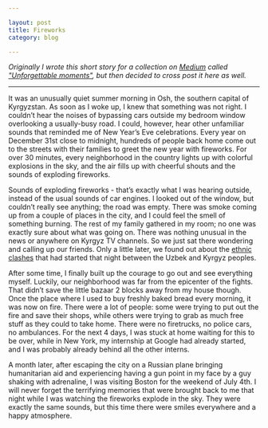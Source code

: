 ```yaml
---

layout: post
title: Fireworks
category: blog

---
```


_Originally I wrote this short story for a collection on [Medium](https://medium.com/unforgettable-moments/2b2dd018f8fd) called ["Unforgettable moments"](https://medium.com/unforgettable-moments), but then decided to cross post it here as well._

--------------------------------

It was an unusually quiet summer morning in Osh, the southern capital of Kyrgyzstan. As soon as I woke up, I knew that something was not right. I couldn’t hear the noises of bypassing cars outside my bedroom window overlooking a usually-busy road. I could, however, hear other unfamiliar sounds that reminded me of New Year’s Eve celebrations. Every year on December 31st close to midnight, hundreds of people back home come out to the streets with their families to greet the new year with fireworks. For over 30 minutes, every neighborhood in the country lights up with colorful explosions in the sky, and the air fills up with cheerful shouts and the sounds of exploding fireworks.

Sounds of exploding fireworks - that’s exactly what I was hearing outside, instead of the usual sounds of car engines. I looked out of the window, but couldn’t really see anything; the road was empty. There was smoke coming up from a couple of places in the city, and I could feel the smell of something burning. The rest of my family gathered in my room; no one was exactly sure about what was going on. There was nothing unusual in the news or anywhere on Kyrgyz TV channels. So we just sat there wondering and calling up our friends. Only a little later, we found out about the [ethnic clashes](http://en.wikipedia.org/wiki/2010_South_Kyrgyzstan_ethnic_clashes) that had started that night between the Uzbek and Kyrgyz peoples.

After some time, I finally built up the courage to go out and see everything myself. Luckily, our neighborhood was far from the epicenter of the fights. That didn’t save the little bazaar 2 blocks away from my house though. Once the place where I used to buy freshly baked bread every morning, it was now on fire. There were a lot of people: some were trying to put out the fire and save their shops, while others were trying to grab as much free stuff as they could to take home. There were no firetrucks, no police cars, no ambulances. For the next 4 days, I was stuck at home waiting for this to be over, while in New York, my internship at Google had already started, and I was probably already behind all the other interns.

A month later, after escaping the city on a Russian plane bringing humanitarian aid and experiencing having a gun point in my face by a guy shaking with adrenaline, I was visiting Boston for the weekend of July 4th. I will never forget the terrifying memories that were brought back to me that night while I was watching the fireworks explode in the sky. They were exactly the same sounds, but this time there were smiles everywhere and a happy atmosphere.
